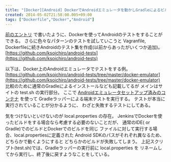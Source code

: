 ```yaml
---
title: "[Docker][Android] DockerでAndroidエミュレータを動かしGradleによるビルド＆テストを実行"
created: 2014-05-02T21:58:00.005+09:00
tags: ["Dockerfile","Docker","Android"]
---
```

[前のエントリ](http://ksoichiro.blogspot.jp/2014/05/docker-dockerfile.html) で書いたように、Dockerを使ってAndroidのテストをすることができる。
さらに色々なパターンのテストを試していこうと
Vagranfile, Dockerfileに続きAndroidのテスト集を作成(以前からあったがいくつか追加)。
[https://github.com/ksoichiro/android-tests](https://github.com/ksoichiro/android-tests)

以下は、Docker上のAndroidエミュレータでテストをする例。
[https://github.com/ksoichiro/android-tests/tree/master/docker-emulator](https://github.com/ksoichiro/android-tests/tree/master/docker-emulator)
比較のために通常のGradleによるインストールなども記載してるが
メインはサイトの test.sh の実行部分。
ここで [Androidエミュレータセットアップ済みのコンテナ](https://index.docker.io/u/ksoichiro/android-emulator/) を使って
Gradleラッパーによる端末テストを実行する。
テストが本当に実行されていることが分かるように、
わざと失敗するテストにしてある。

気をつけないといけないのが local.properties の存在。
JenkinsでDockerを使ったビルドをする場合なら考慮する必要のないことだが、
通常のIDE( or Gradle)でのビルドとDockerでのビルドを同じ
ファイルに対して実行する場合、local.propertiesに定義された
Android SDKのパスがそれぞれ異なるため、どちらかで動くようにすると
どちらかのビルドが失敗してしまう。
上記スクリプト(test.sh)では、Gradleラッパーの実行前に local.properties を
リネームしてから実行し、終了後に戻すようなことをしている。
